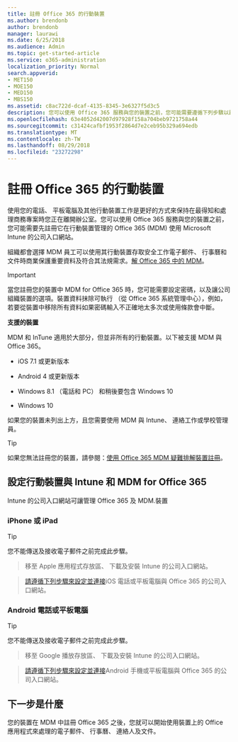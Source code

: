 ```yaml
---
title: 註冊 Office 365 的行動裝置
ms.author: brendonb
author: brendonb
manager: laurawi
ms.date: 6/25/2018
ms.audience: Admin
ms.topic: get-started-article
ms.service: o365-administration
localization_priority: Normal
search.appverid:
- MET150
- MOE150
- MED150
- MBS150
ms.assetid: c8ac722d-dcaf-4135-8345-3e6327f5d3c5
description: 您可以使用 Office 365 服務與您的裝置之前，您可能需要遵循下列步驟以註冊在行動裝置管理的 Office 365 (MDM)。當您新增您的工作或學校至您的裝置的電子郵件帳戶的第一次，您可以這麼做。
ms.openlocfilehash: 63e4052d42007d97928f158a704beb9721758a44
ms.sourcegitcommit: c31424cafbf1953f2864d7e2ceb95b329a694edb
ms.translationtype: MT
ms.contentlocale: zh-TW
ms.lasthandoff: 08/29/2018
ms.locfileid: "23272298"
---
```

# <a name="enroll-your-mobile-device-in-office-365"></a>註冊 Office 365 的行動裝置

使用您的電話、 平板電腦及其他行動裝置工作是更好的方式來保持在最得知和處理商務專案時您正在離開辦公室。您可以使用 Office 365 服務與您的裝置之前，您可能需要先註冊它在行動裝置管理的 Office 365 (MDM) 使用 Microsoft Intune 的公司入口網站。
  
組織都會選擇 MDM 員工可以使用其行動裝置存取安全工作電子郵件、 行事曆和文件時商業保護重要資料及符合其法規需求。[解 Office 365 中的 MDM](https://go.microsoft.com/fwlink/?LinkId=615142)。
  
> [!IMPORTANT]
> 當您註冊您的裝置中 MDM for Office 365 時，您可能需要設定密碼，以及讓公司組織裝置的選項。裝置資料抹除可執行 （從 Office 365 系統管理中心），例如，若要從裝置中移除所有資料如果密碼輸入不正確地太多次或使用條款會中斷。 
  
 **支援的裝置**
  
MDM 和 InTune 適用於大部分，但並非所有的行動裝置。以下被支援 MDM 與 Office 365。
  
- iOS 7.1 或更新版本
    
- Android 4 或更新版本
    
- Windows 8.1 （電話和 PC） 和稍後要包含 Windows 10
    
- Windows 10
    
如果您的裝置未列出上方，且您需要使用 MDM 與 Intune、 連絡工作或學校管理員。
  
> [!TIP]
> 如果您無法註冊您的裝置，請參閱：[使用 Office 365 MDM 疑難排解裝置註冊](troubleshoot-mdm.md)。 
  
## <a name="set-up-your-mobile-device-with-intune-and-mdm-for-office-365"></a>設定行動裝置與 Intune 和 MDM for Office 365

Intune 的公司入口網站可讓管理 Office 365 及 MDM.裝置
  
### <a name="iphone-or-ipad"></a>iPhone 或 iPad

> [!TIP]
> 您不能傳送及接收電子郵件之前完成此步驟。 
  
> 移至 Apple 應用程式存放區、 下載及安裝 Intune 的公司入口網站。
    
> [請遵循下列步驟來設定並連接](https://go.microsoft.com/fwlink/?linkid=875316)iOS 電話或平板電腦與 Office 365 的公司入口網站。 
    
### <a name="android-phone-or-tablet"></a>Android 電話或平板電腦

> [!TIP]
> 您不能傳送及接收電子郵件之前完成此步驟。 
  
> 移至 Google 播放存放區、 下載及安裝 Intune 的公司入口網站。
    
> [請遵循下列步驟來設定並連接](https://go.microsoft.com/fwlink/?linkid=875317)Android 手機或平板電腦與 Office 365 的公司入口網站。 
    
## <a name="whats-next"></a>下一步是什麼

您的裝置在 MDM 中註冊 Office 365 之後，您就可以開始使用裝置上的 Office 應用程式來處理的電子郵件、 行事曆、 連絡人及文件。
  

